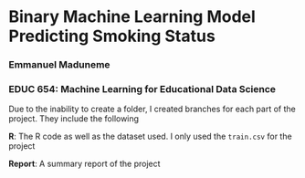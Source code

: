 # Binary Machine Learning Model Predicting Smoking Status
### Emmanuel Maduneme
### EDUC 654: Machine Learning for Educational Data Science

Due to the inability to create a folder, I created branches for each part of the project. They include the following


**R**: The R code as well as the dataset used. I only used the `train.csv` for the project


**Report**: A summary report of the project 
